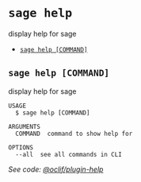 `sage help`
===========

display help for sage

* [`sage help [COMMAND]`](#sage-help-command)

## `sage help [COMMAND]`

display help for sage

```
USAGE
  $ sage help [COMMAND]

ARGUMENTS
  COMMAND  command to show help for

OPTIONS
  --all  see all commands in CLI
```

_See code: [@oclif/plugin-help](https://github.com/oclif/plugin-help/blob/v2.1.6/src/commands/help.ts)_
